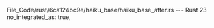File_Code/rust/6ca124bc9e/haiku_base/haiku_base_after.rs --- Rust
23         no_integrated_as: true,                                                                                                                             

